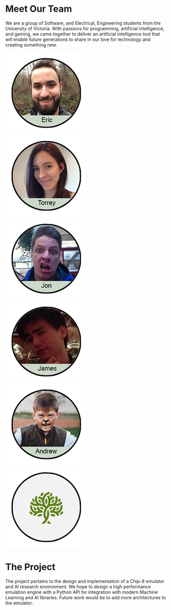 # Meet Our Team

We are a group of Software, and Electrical, Engineering students from the University of Victoria. With passions for programming, artificial intelligence, and gaming, we came together to deliver an artificial intelligence tool that will enable future generations to share in our love for technology and creating something new.

![placeholder](../static/img/Eric.png)
![placeholder](../static/img/Torrey.png)
![placeholder](../static/img/Jon.png)
![placeholder](../static/img/James.png)
![placeholder](../static/img/Andrew2.png)
![placeholder](../static/img/Forrest.png)

# The Project

The project pertains to the design and implementation of a Chip-8 emulator and AI research environment. We hope to design a high performance emulation engine with a Python API for integration with modern Machine Learning and AI libraries. Future work would be to add more architectures to the emulator.